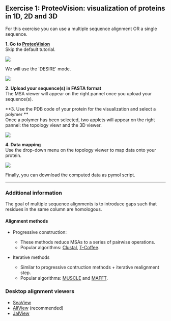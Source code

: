 
## Exercise 1: ProteoVision: visualization of proteins in 1D, 2D and 3D 
For this exercise you can use a multiple sequence alignment OR a single sequence.

**1. Go to [ProteoVision](https://proteovision.chemistry.gatech.edu/)** \
Skip the default tutorial.

![](https://github.com/Claualvarez/Sequence_analysis_intro/blob/master/figures/skip_tutorial.png)

We will use the 'DESIRE' mode.

![](https://github.com/Claualvarez/Sequence_analysis_intro/blob/master/figures/user_upload_mode.png)

**2. Upload your sequence(s) in FASTA format** \
The MSA viewer will appear on the right pannel once you upload your sequence(s).

**3. Use the PDB code of your protein for the visualization and select a polymer ** \
Once a polymer has been selected, two applets will appear on the right pannel: the topology viewr and the 3D viewer.

![](https://github.com/Claualvarez/Sequence_analysis_intro/blob/master/figures/proteovision_loaded_str.png)

**4. Data mapping** \
Use the drop-down menu on the topology viewer to map data onto your protein.

![](https://github.com/Claualvarez/Sequence_analysis_intro/blob/master/figures/proteovision_menu.png)

Finally, you can download the computed data as pymol script.
  
____

### Additional information

The goal of multiple sequence alignments is to introduce gaps such that residues in 
the same column are homologous.

#### Alignment methods
- Progressive construction:
  - These methods reduce MSAs to a series of pairwise operations.
  - Popular algorithms: [Clustal](https://www.ebi.ac.uk/Tools/msa/clustalo/), [T-Coffee](https://www.ebi.ac.uk/Tools/msa/tcoffee/).

- Iterative methods
  - Similar to progressive contruction methods + iterative realignment step.
  - Popular algorithms: [MUSCLE](https://www.ebi.ac.uk/Tools/msa/muscle/) and [MAFFT](https://www.ebi.ac.uk/Tools/msa/mafft/).
  
### Desktop alignment viewers 
- [SeaView](http://doua.prabi.fr/software/seaview)
- [AliView](https://ormbunkar.se/aliview/#DOWNLOAD) (recommended)
- [JalView](http://www.jalview.org/getdown/release/)


